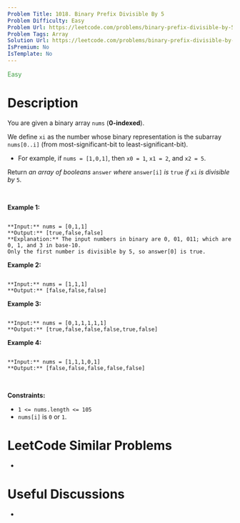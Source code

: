 ```yaml
---
Problem Title: 1018. Binary Prefix Divisible By 5
Problem Difficulty: Easy
Problem Url: https://leetcode.com/problems/binary-prefix-divisible-by-5/
Problem Tags: Array
Solution Url: https://leetcode.com/problems/binary-prefix-divisible-by-5/solution/
IsPremium: No
IsTemplate: No
---
```


<span style="color: rgb(67, 160, 71);">Easy</span>

# Description

You are given a binary array `nums` (**0-indexed**).


We define `xi` as the number whose binary representation is the subarray `nums[0..i]` (from most-significant-bit to least-significant-bit).


* For example, if `nums = [1,0,1]`, then `x0 = 1`, `x1 = 2`, and `x2 = 5`.


Return *an array of booleans* `answer` *where* `answer[i]` *is* `true` *if* `xi` *is divisible by* `5`.


 


**Example 1:**



```

**Input:** nums = [0,1,1]
**Output:** [true,false,false]
**Explanation:** The input numbers in binary are 0, 01, 011; which are 0, 1, and 3 in base-10.
Only the first number is divisible by 5, so answer[0] is true.

```

**Example 2:**



```

**Input:** nums = [1,1,1]
**Output:** [false,false,false]

```

**Example 3:**



```

**Input:** nums = [0,1,1,1,1,1]
**Output:** [true,false,false,false,true,false]

```

**Example 4:**



```

**Input:** nums = [1,1,1,0,1]
**Output:** [false,false,false,false,false]

```

 


**Constraints:**


* `1 <= nums.length <= 105`
* `nums[i]` is `0` or `1`.




# LeetCode Similar Problems

- []()

# Useful Discussions

- []()
